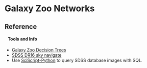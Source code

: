 # Galaxy Zoo Networks


## Reference

#### &ensp; Tools and Info
- [Galaxy Zoo Decision Trees](https://data.galaxyzoo.org/gz_trees/gz_trees.html)
- [SDSS DR16 sky navigate](http://skyserver.sdss.org/dr16/en/tools/chart/navi.aspx)
- Use [SciScript-Python](https://github.com/sciserver/SciScript-Python) to query SDSS database images with SQL.